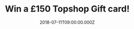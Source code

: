 ---
campaign-uuid: "c-e258ed2a-fe03-42a9-8fff-5d054fbd9692"
type: "Competition"
category: "Fashion"
date: "2018-07-11T09:00:00.000Z"
end-date: "2018-08-11T23:59:00.000Z"
disable-form: false
is_promoted: false
has_entry_page: true
title: "Win a £150 Topshop Gift card!"
competition-description: "<p>Looking for the perfect gift idea? We have the solution\
  \ for YOU! we are giving away an amazing £150 Topshop Gift card for you to treat\
  \ your loved ones or yourself with those festival accessories you’ve always wanted!</p>\r\
  \n<p>Want it now? Click below for a chance to win!</p>"
hero-header: "Win a £150 Topshop Gift card!"
terms-confirmation: "N/A"
banner-img: "https://assets.expresslyapp.com/asset-32f9653b-eac2-4765-93d0-a302ccf09d14.jpg"
logo-left-href: "http://www.topshop.com"
logo-left-image: "https://assets.expresslyapp.com/asset-404339e6-5985-42d3-b931-aa64b5ffa02f.jpg"
logo-left-title: "Topshop"
bg-image-hero: "https://assets.expresslyapp.com/asset-aab1e29a-250a-42a9-8117-0615bb15751f.jpg"
bg-image-first: "https://assets.expresslyapp.com/asset-2ea48103-36aa-481c-945a-d606a214f573.jpg"
bg-image-second: "https://assets.expresslyapp.com/asset-9c648a8e-e314-4a2a-8044-c92c787d355c.jpg"
section1-content: "<p>Topshop is a global fashion and beauty destination that connects\
  \ people with the new and the next in style and culture.</p>\r\n<p>As a brand that\
  \ originates from London - a city famed for fashion experimentation and culturally\
  \ defining street style movements - Topshop is the original champion of individuality.</p>"
section2-content: "<p>The brand’s diversity is demonstrated across trend-led clothing\
  \ in a range of sizes from petite to tall and maternity, must-have accessories and\
  \ an expansive, versatile denim!</p>\r\n<p>Their lines include a contemporary and\
  \ luxurious wardrobe, high street & festival clothing style and the only collection\
  \ scheduled for London Fashion week!</p>\r\n<p>If you don’t want to miss this great\
  \ opportunity of winning a £150 Topshop Gift card to spend at their entire collection,\
  \ enter the form below and it could be yours!</p>\r\n<p>Good luck!</p>"
entry-title: "Win a £150 Topshop Gift card!"
entry-content: "Enter the draw to win £150 Topshop Gift card by completing the form\
  \ below and meet the headline acts of your festival wardrobe before 23:59 on 11th\
  \ of August 2018."
has-winner: false
prize-description: "A £150 Topshop Gift card!"
special-conditions: "Multiple entries are allowed up to one every day."
country-restrictions:
- "GB"
---